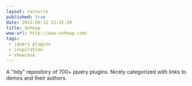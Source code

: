```yaml
---
layout: resource
published: true
date: 2013-09-12 21:32:59
title: Unheap
www-url: http://www.unheap.com/
tags: 
 - jquery plugins
 - inspiration
 - showcase
---
```


A "tidy" repository of 700+ jquery plugins. Nicely categorized with links to demos and their authors.